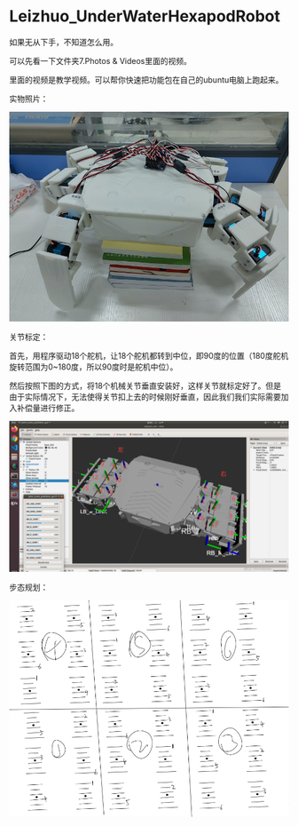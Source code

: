 # Leizhuo_UnderWaterHexapodRobot

如果无从下手，不知道怎么用。

可以先看一下文件夹7.Photos & Videos里面的视频。

里面的视频是教学视频。可以帮你快速把功能包在自己的ubuntu电脑上跑起来。

实物照片：

![实物照片1](https://github.com/Allen953/Leizhuo_UnderWaterHexapodRobot/blob/main/7.Photos%20%26%20Videos/QQ%E5%9B%BE%E7%89%8720220815123440.jpg)

关节标定：

首先，用程序驱动18个舵机，让18个舵机都转到中位，即90度的位置（180度舵机旋转范围为0~180度，所以90度时是舵机中位）。

然后按照下图的方式，将18个机械关节垂直安装好，这样关节就标定好了。但是由于实际情况下，无法使得关节扣上去的时候刚好垂直，因此我们我们实际需要加入补偿量进行修正。

![关节标定](https://github.com/Allen953/Leizhuo_UnderWaterHexapodRobot/blob/main/7.Photos%20%26%20Videos/%E6%A0%87%E5%AE%9A%E5%9B%BE%E4%BE%8B2.png)


步态规划：

![步态规划](https://github.com/Allen953/Leizhuo_UnderWaterHexapodRobot/blob/main/7.Photos%20%26%20Videos/QQ%E5%9B%BE%E7%89%8720220815125429.png)

